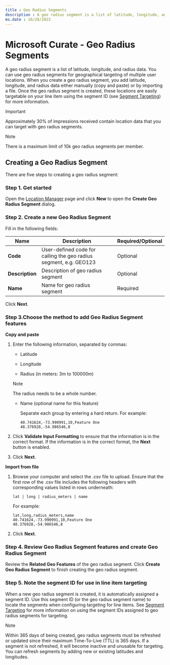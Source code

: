 ```yaml
---
title : Geo Radius Segments
description : A geo radius segment is a list of latitude, longitude, and radius data.
ms.date : 10/28/2023
---
```



#  Microsoft Curate - Geo Radius Segments

A geo radius segment is a list of latitude, longitude, and radius data.
You can use geo radius segments for geographical targeting of multiple
user locations. When you create a geo radius segment, you add latitude,
longitude, and radius data either manually (copy and paste) or by
importing a file. Once the geo radius segment is created, these
locations are easily targetable on your line item using the segment ID
(see [Segment Targeting](segment-targeting.md)) for more information.

> [!IMPORTANT]
> Approximately 30% of impressions received contain location data that you can target with geo radius segments.

> [!NOTE]
> There is a maximum limit of 10k geo radius segments per member.

## Creating a Geo Radius Segment

There are five steps to creating a geo radius segment:

### Step 1. Get started

Open the [Location Manager](location-manager.md) page
and click **New** to open the **Create Geo Radius Segment** dialog.

### Step 2. Create a new Geo Radius Segment

Fill in the following fields:

| Name        | Description                                                       | Required/Optional |
|-------------|-------------------------------------------------------------------|-------------------|
| **Code**        | User-defined code for calling the geo radius segment, e.g. GEO123 | Optional          |
|**Description** | Description of geo radius segment                                 | Optional          |
| **Name**        | Name for geo radius segment                                       | Required          |

Click **Next**.

### Step 3.Choose the method to add Geo Radius Segment features

**Copy and paste**

1. Enter the following information, separated by commas:
    - Latitude

    - Longitude

    - Radius (in meters: 3m to 100000m)

   > [!NOTE]
   > The radius needs to be a whole number.

    - Name (optional name for this feature)

      Separate each group by entering a hard return. For example:

      ``` 
      40.741624,-73.990991,10,Feature One  
      48.376928,-54.986546,8  
      ```
1. Click **Validate Input Formatting** to
    ensure that the information is in the correct format. If the
    information is in the correct format, the
    **Next** button is enabled.
1. Click **Next**.

**Import from file**

1. Browse your computer and select the .csv file to upload. Ensure that
    the first row of the .csv file includes the following headers with
    corresponding values listed in rows underneath:

    ``` 
    lat | long | radius_meters | name 
    ```

    For example:

    ``` 
    lat,long,radius_meters,name  
    40.741624,-73.990991,10,Feature One  
    48.376928,-54.986546,8 
    ```

1. Click **Next**.

### Step 4. Review Geo Radius Segment features and create Geo Radius Segment

Review the **Related Geo Features** of the geo radius segment. Click **Create Geo Radius Segment** to finish creating the geo radius segment.

### Step 5. Note the segment ID for use in line item targeting

When a new geo radius segment is created, it is automatically assigned a
segment ID. Use this segment ID (or the geo radius segment name) to
locate the segments when configuring targeting for line items. See [Segment Targeting](segment-targeting.md) for more information on using the segment IDs assigned to geo radius segments for targeting.

> [!NOTE]
> Within 365 days of being created, geo radius segments must be refreshed or updated since their maximum Time-To-Live (TTL) is 365 days. If a segment is not refreshed, it will become inactive and unusable for targeting. You can refresh segments by adding new or existing latitudes and longitudes.

